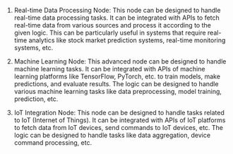 1. Real-time Data Processing Node: This node can be designed to handle real-time data processing tasks. It can be integrated with APIs to fetch real-time data from various sources and process it according to the given logic. This can be particularly useful in systems that require real-time analytics like stock market prediction systems, real-time monitoring systems, etc.

2. Machine Learning Node: This advanced node can be designed to handle machine learning tasks. It can be integrated with APIs of machine learning platforms like TensorFlow, PyTorch, etc. to train models, make predictions, and evaluate results. The logic can be designed to handle various machine learning tasks like data preprocessing, model training, prediction, etc.

3. IoT Integration Node: This node can be designed to handle tasks related to IoT (Internet of Things). It can be integrated with APIs of IoT platforms to fetch data from IoT devices, send commands to IoT devices, etc. The logic can be designed to handle tasks like data aggregation, device command processing, etc.